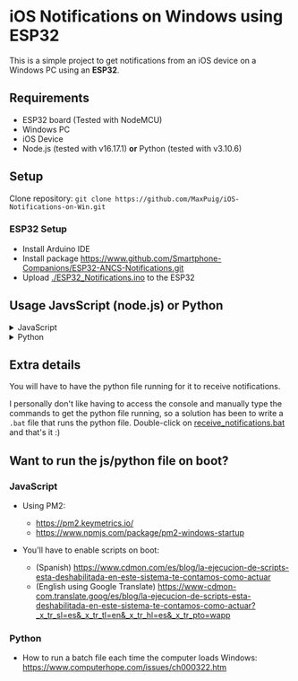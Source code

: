 # iOS Notifications on Windows using ESP32

This is a simple project to get notifications from an iOS device on a Windows PC using an **ESP32**.

## Requirements

- ESP32 board (Tested with NodeMCU)
- Windows PC
- iOS Device
- Node.js (tested with v16.17.1) **or** Python (tested with v3.10.6)

## Setup
Clone repository: `git clone https://github.com/MaxPuig/iOS-Notifications-on-Win.git`

### ESP32 Setup
- Install Arduino IDE
- Install package https://www.github.com/Smartphone-Companions/ESP32-ANCS-Notifications.git
- Upload [./ESP32_Notifications.ino](./ESP32_Notifications.ino) to the ESP32

## Usage JavsScript (node.js) **or** Python
<details>
<summary>JavaScript</summary>

- Install node.js https://nodejs.org/en/download/
- Install dependencies `npm install`

Run [index.js](index.js) for the first time: `node index.js`. This will output something similar to this:
```
No port selected.
Listing ports:
COM1 - BlaBlaBla (COM1)
COM3 - USB-SERIAL CH340 (COM3)
```

In this case, we know that the ESP32 is connected to COM3, in which case we'll edit [index.js](index.js) and change the `name_of_device` variable to `CH340`. This will make the ESP32 connect to the correct port.
> Any string can be used as `name_of_device` as long as it is contained in the name. For example, `USB-SERIAL` would also work instead of `CH340`.

Once [index.js](index.js) has been changed, run it again, and you'll see:

```
Selected port: COM4
```
This means the js script has found the port and is reading its serial output.

**That's it!** The script will now output notifications from the iOS device to the Windows PC.
</details>

<details>
<summary>Python</summary>

- Install Python https://www.python.org/downloads/
- Install dependencies `pip install -r requirements.txt`
    - pyserial>=3.5
    - plyer>=2.0.0

Run [main.py](main.py) for the first time. This will output something similar to this:
```
All ports:
COM1 - BlaBlaBla (COM1)
COM3 - USB-SERIAL CH340 (COM3)
```
In this case, we know that the ESP32 is connected to COM3, in which case we'll edit [main.py](main.py) and change the `name_of_device` variable to `CH340`. This will make the ESP32 connect to the correct port.
> Any string can be used as `name_of_device` as long as it is contained in the name. For example, `USB-SERIAL` would also work instead of `CH340`.

Once [main.py](main.py) has been changed, run it again, and you'll see:

```
All ports:
COM1 - BlaBlaBla (COM1)
COM3 - USB-SERIAL CH340 (COM3)
Chosen port: COM3
```
This means the python script has found the port and is reading its serial output.

**That's it!** The script will now output notifications from the iOS device to the Windows PC.
</details>


## Extra details

You will have to have the python file running for it to receive notifications.

I personally don't like having to access the console and manually type the commands to get the python file running, so a solution has been to write a `.bat` file that runs the python file. Double-click on [receive_notifications.bat](receive_notifications.bat) and that's it :)

## Want to run the js/python file on boot?
### JavaScript
- Using PM2: 
    - https://pm2.keymetrics.io/
    - https://www.npmjs.com/package/pm2-windows-startup

- You'll have to enable scripts on boot: 
    - (Spanish) https://www.cdmon.com/es/blog/la-ejecucion-de-scripts-esta-deshabilitada-en-este-sistema-te-contamos-como-actuar
    - (English using Google Translate) https://www-cdmon-com.translate.goog/es/blog/la-ejecucion-de-scripts-esta-deshabilitada-en-este-sistema-te-contamos-como-actuar?_x_tr_sl=es&_x_tr_tl=en&_x_tr_hl=es&_x_tr_pto=wapp


### Python
- How to run a batch file each time the computer loads Windows: https://www.computerhope.com/issues/ch000322.htm
